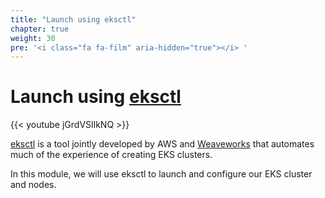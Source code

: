 ```yaml
---
title: "Launch using eksctl"
chapter: true
weight: 30
pre: '<i class="fa fa-film" aria-hidden="true"></i> '
---
```


# Launch using [eksctl](https://eksctl.io/)

{{< youtube jGrdVSlIkNQ >}}

[eksctl](https://eksctl.io) is a tool jointly developed by AWS and [Weaveworks](https://weave.works) that automates much of
the experience of creating EKS clusters.

In this module, we will use eksctl to launch and configure our EKS cluster and nodes.
